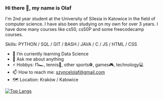 ### Hi there 👋, my name is Olaf

I'm 2nd year student at the University of Silesia in Katowice in the field of computer science. I have also been studying on my own for over 3 years. I have done many courses like cs50, cs50P and some freecodecamp courses.

Skills: PYTHON / SQL / GIT / BASH / JAVA / C / JS / HTML / CSS 

- 🌱 I’m currently learning Data Science 
- 💬 Ask me about anything 
- ⚡ Hobbys: f1🏎️, tennis🎾, other sports⚽, games🎮, technology💻
- 📫 How to reach me: szyncelolaf@gmail.com
- 🗺️ Location: Kraków / Katowice

[![Top Langs](https://github-readme-stats.vercel.app/api/top-langs/?username=olafszyncel)](https://github.com/anuraghazra/github-readme-stats)


<!--
**olafszyncel/olafszyncel** is a ✨ _special_ ✨ repository because its `README.md` (this file) appears on your GitHub profile.

Here are some ideas to get you started:

- 🔭 I’m currently working on ...
- 🌱 I’m currently learning ...
- 👯 I’m looking to collaborate on ...
- 🤔 I’m looking for help with ...
- 💬 Ask me about ...
- 📫 How to reach me: ...
- 😄 Pronouns: ...
- ⚡ Fun fact: ...
-->
